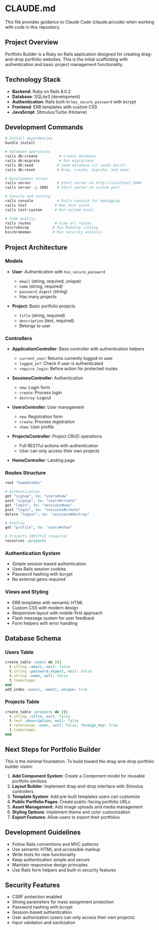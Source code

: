# CLAUDE.md

This file provides guidance to Claude Code (claude.ai/code) when working with code in this repository.

## Project Overview

Portfolio Builder is a Ruby on Rails application designed for creating drag-and-drop portfolio websites. This is the initial scaffolding with authentication and basic project management functionality.

## Technology Stack

- **Backend**: Ruby on Rails 8.0.2
- **Database**: SQLite3 (development)
- **Authentication**: Rails built-in `has_secure_password` with bcrypt
- **Frontend**: ERB templates with custom CSS
- **JavaScript**: Stimulus/Turbo (Hotwire)

## Development Commands

```bash
# Install dependencies
bundle install

# Database operations
rails db:create          # Create database
rails db:migrate         # Run migrations
rails db:seed           # Seed database (if seeds exist)
rails db:reset          # Drop, create, migrate, and seed

# Development server
rails server            # Start server on http://localhost:3000
rails server -p 3001    # Start server on custom port

# Console and testing
rails console           # Rails console for debugging
rails test             # Run test suite
rails test:system      # Run system tests

# Code quality
rails routes           # View all routes
bin/rubocop           # Run RuboCop linting
bin/brakeman          # Run security analysis
```

## Project Architecture

### Models
- **User**: Authentication with `has_secure_password`
  - `email` (string, required, unique)
  - `name` (string, required)
  - `password_digest` (string)
  - Has many projects

- **Project**: Basic portfolio projects
  - `title` (string, required)
  - `description` (text, required)
  - Belongs to user

### Controllers
- **ApplicationController**: Base controller with authentication helpers
  - `current_user`: Returns currently logged-in user
  - `logged_in?`: Check if user is authenticated
  - `require_login`: Before action for protected routes

- **SessionsController**: Authentication
  - `new`: Login form
  - `create`: Process login
  - `destroy`: Logout

- **UsersController**: User management
  - `new`: Registration form
  - `create`: Process registration
  - `show`: User profile

- **ProjectsController**: Project CRUD operations
  - Full RESTful actions with authentication
  - User can only access their own projects

- **HomeController**: Landing page

### Routes Structure
```ruby
root "home#index"

# Authentication
get "signup", to: "users#new"
post "signup", to: "users#create"
get "login", to: "sessions#new"
post "login", to: "sessions#create"
delete "logout", to: "sessions#destroy"

# Profile
get "profile", to: "users#show"

# Projects (RESTful resource)
resources :projects
```

### Authentication System
- Simple session-based authentication
- Uses Rails session cookies
- Password hashing with bcrypt
- No external gems required

### Views and Styling
- ERB templates with semantic HTML
- Custom CSS with modern design
- Responsive layout with mobile-first approach
- Flash message system for user feedback
- Form helpers with error handling

## Database Schema

### Users Table
```ruby
create_table :users do |t|
  t.string :email, null: false
  t.string :password_digest, null: false
  t.string :name, null: false
  t.timestamps
end
add_index :users, :email, unique: true
```

### Projects Table
```ruby
create_table :projects do |t|
  t.string :title, null: false
  t.text :description, null: false
  t.references :user, null: false, foreign_key: true
  t.timestamps
end
```

## Next Steps for Portfolio Builder

This is the minimal foundation. To build toward the drag-and-drop portfolio builder vision:

1. **Add Component System**: Create a Component model for reusable portfolio sections
2. **Layout Builder**: Implement drag-and-drop interface with Stimulus controllers
3. **Template System**: Add pre-built templates users can customize
4. **Public Portfolio Pages**: Create public-facing portfolio URLs
5. **Asset Management**: Add image uploads and media management
6. **Styling Options**: Implement theme and color customization
7. **Export Features**: Allow users to export their portfolios

## Development Guidelines

- Follow Rails conventions and MVC patterns
- Use semantic HTML and accessible markup
- Write tests for new functionality
- Keep authentication simple and secure
- Maintain responsive design principles
- Use Rails form helpers and built-in security features

## Security Features

- CSRF protection enabled
- Strong parameters for mass assignment protection
- Password hashing with bcrypt
- Session-based authentication
- User authorization (users can only access their own projects)
- Input validation and sanitization